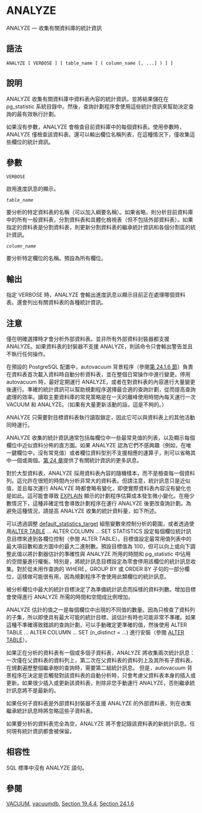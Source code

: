 # ANALYZE

ANALYZE — 收集有關資料庫的統計資訊

## 語法

```text
ANALYZE [ VERBOSE ] [ table_name [ ( column_name [, ...] ) ] ]
```

## 說明

ANALYZE 收集有關資料庫中資料表內容的統計資訊，並將結果儲在在 pg\_statistic 系統目錄中。然後，查詢計劃程序會使用這些統計資訊來幫助決定查詢的最有效執行計劃。

如果沒有參數，ANALYZE 會檢查目前資料庫中的每個資料表。使用參數時，ANALYZE 僅檢查該資料表。還可以輸出欄位名稱列表，在這種情況下，僅收集這些欄位的統計資訊。

## 參數

`VERBOSE`

啟用進度訊息的顯示。

_`table_name`_

要分析的特定資料表的名稱（可以加入綱要名稱）。如果省略，則分析目前資料庫中的所有一般資料表，分割資料表和具體化檢視表（但不包括外部資料表）。如果指定的資料表是分割資料表，則更新分割資料表的繼承統計資訊和各個分割區的統計資訊。

_`column_name`_

要分析特定欄位的名稱。預設為所有欄位。

## 輸出

指定 VERBOSE 時，ANALYZE 會輸出進度訊息以顯示目前正在處理哪個資料表。還會列出有關資料表的各種統計資訊。

## 注意

僅在明確選擇時才會分析外部資料表。並非所有外部資料封裝器都支援 ANALYZE。如果資料表的封裝器不支援 ANALYZE，則該命令只會輸出警告並且不執行任何操作。

在預設的 PostgreSQL 配置中，autovacuum 背景程序（參閱[第 24.1.6 節](../../server-administration/routine-database-maintenance-tasks/routine-vacuuming.md#24-1-6-autovacuum-bei-jing-cheng-xu)）負責在資料表首次載入資料時自動分析資料表，並在整個日常操作中進行變更。停用 autovacuum 時，最好定期運行 ANALYZE，或者在對資料表的內容進行大量變更後運行。準確的統計資訊可以幫助規劃程序選擇最合適的查詢計劃，從而提高查詢處理的效率。讀取主要資料庫的常見策略是在一天的離峰使用時間內每天運行一次 VACUUM 和 ANALYZE。（如果有大量更新活動的話，這是不夠的。）

ANALYZE 只需要對目標資料表執行讀取鎖定，因此它可以與資料表上的其他活動同時運行。

ANALYZE 收集的統計資訊通常包括每欄位中一些最常見值的列表，以及顯示每個欄位中近似資料分佈的直方圖。如果 ANALYZE 認為它們不感興趣（例如，在唯一鍵欄位中，沒有常見值）或者欄位資料型別不支援相應的運算子，則可以省略其中一個或兩個。[第 24 章](../../server-administration/routine-database-maintenance-tasks/)提供了有關統計資訊的更多訊息。

對於大型資料表，ANALYZE 採用資料表內容的隨機樣本，而不是檢查每一個資料列。這允許在很短的時間內分析非常大的資料表。但請注意，統計訊息只是近似值，並且每次運行 ANALYZE 時都會略有變化，即使實際資料表內容沒有變化也是如此。這可能會導致 [EXPLAIN](explain.md) 顯示的計劃程序估算成本發生微小變化。在極少數情況下，這種非確定性會導致計劃程序在運行 ANALYZE 後更改查詢計劃。為避免這種情況，請提高 ANALYZE 收集的統計資料量，如下所述。

可以透過調整 [default\_statistics\_target](../../server-administration/server-configuration/query-planning.md#19-7-4-other-planner-options) 組態變數來控制分析的範圍，或者透過使用[ALTER TABLE](alter-table.md) ... ALTER COLUMN ... SET STATISTICS 設定每個欄位統計訊息目標來達到各欄位控制（參閱 ALTER TABLE）。目標值設定最常用值列表中的最大項目數和直方圖中的最大二進制數。預設目標值為 100，但可以向上或向下調整此值以將計劃器估計的準確性與 ANALYZE 所用的時間和 pg\_statistic 中佔用的空間量進行權衡。特別是，將統計訊息目標設定為零會停用該欄位的統計訊息收集。對於從未用作查詢的 WHERE，GROUP BY 或 ORDER BY 子句的一部分欄位，這樣做可能很有用，因為規劃程序不會使用此類欄位的統計訊息。

被分析欄位中最大的統計目標決定了為準備統計訊息而採樣的資料列數。增加目標會使得進行 ANALYZE 所需的時間和空間成比例增加。

ANALYZE 估計的值之一是每個欄位中出現的不同值的數量。因為只檢查了資料列的子集，所以即使具有最大可能的統計目標，該估計有時也可能非常不準確。如果這種不準確導致錯誤的查詢計劃，可以手動確定更準確的值，然後使用 ALTER TABLE ... ALTER COLUMN ... SET \(n\_distinct = ...\) 進行安裝（參閱 [ALTER TABLE](alter-table.md)）。

如果正在分析的資料表有一個或多個子資料表，ANALYZE 將收集兩次統計訊息：一次僅在父資料表的資料列上，第二次在父資料表的資料列上及其所有子資料表。在規劃遍歷整個繼承樹的查詢時，需要第二組統計訊息。 但是，autovacuum 背景程序在決定是否觸發對該資料表的自動分析時，只會考慮父資料表本身的插入或更新。如果很少插入或更新該資料表，則除非您手動運行 ANALYZE，否則繼承統計訊息將不是最新的。

如果任何子資料表是外部資料封裝器不支援 ANALYZE 的外部資料表，則在收集繼承統計訊息時將忽略這些子資料表。

如果要分析的資料表完全為空，ANALYZE 將不會記錄該資料表的新統計訊息。任何現有統計資訊都會被保留。

## 相容性

SQL 標準中沒有 ANALYZE 語句。

## 參閱

[VACUUM](vacuum.md), [vacuumdb](../client-applications/vacuumdb.md), [Section 19.4.4](../../server-administration/server-configuration/resource-consumption.md#19-4-4-cheng-ben-kao-liang-de-vacuum-yan), [Section 24.1.6](../../server-administration/routine-database-maintenance-tasks/routine-vacuuming.md#24-1-6-autovacuum-bei-jing-cheng-xu)

